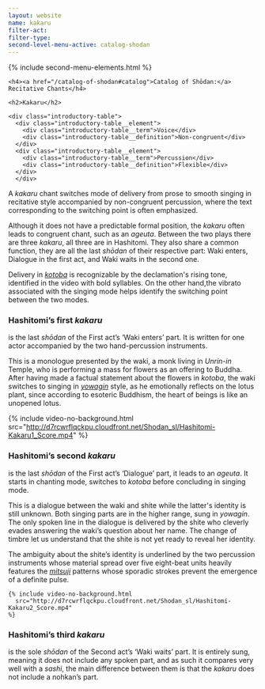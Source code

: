 ```yaml
---
layout: website
name: kakaru
filter-act:
filter-type:
second-level-menu-active: catalog-shodan
---
```


{% include second-menu-elements.html %}

<main class="page-content">
  <div class="text-container">

    <h4><a href="/catalog-of-shodan#catalog">Catalog of Shōdan:</a> Recitative Chants</h4>

    <h2>Kakaru</h2>

    <div class="introductory-table">
      <div class="introductory-table__element">
        <div class="introductory-table__term">Voice</div>
        <div class="introductory-table__definition">Non-congruent</div>
      </div>
      <div class="introductory-table__element">
        <div class="introductory-table__term">Percussion</div>
        <div class="introductory-table__definition">Flexible</div>
      </div>
      </div>

  <p>A <em>kakaru</em> chant switches mode of delivery from prose to smooth singing in recitative style accompanied by non-congruent percussion, where the text corresponding to the switching point is often emphasized.</p>

  <p>Although it does not have a predictable formal position, the <em>kakaru</em> often leads to congruent chant, such as an <em>ageuta</em>. Between the two plays there are three <em>kakaru</em>, all three are in Hashitomi. They also share a common function, they are all the last <em>shōdan</em> of their respective part: Waki enters, Dialogue in the first act, and Waki waits in the second one.</p>

  <p>Delivery in <a href="/music/voices#Spoken"><em>kotoba</em></a> is recognizable by the declamation's rising tone, identified in the video with bold syllables. On the other hand,the vibrato associated with the singing mode helps identify the switching point between the two modes.</p>

  <h3>Hashitomi’s first <em>kakaru</em></h3> <p>is the last <em>shōdan</em> of the First act’s ‘Waki enters’ part. It is written for one actor accompanied by the two hand-percussion instruments.</p>
  <p>This is a monologue presented by the waki, a monk living in <em>Unrin-in</em> Temple, who is performing a mass for flowers as an offering to Buddha. After having made a factual statement about the flowers in <em>kotoba</em>, the waki switches to singing in <a href="/music/voices#Yowagin"><em>yowagin</em></a> style, as he emotionally reflects on the lotus plant, since according to esoteric Buddhism, the heart of beings is like an unopened lotus.</p>

  {% include video-no-background.html
    src="http://d7rcwrflqckpu.cloudfront.net/Shodan_sl/Hashitomi-Kakaru1_Score.mp4"
  %}
  <h3>Hashitomi’s second <em>kakaru</em></h3><p> is the last <em>shōdan</em> of the First act’s ‘Dialogue’ part, it leads to an <em>ageuta</em>. It starts in chanting mode, switches to <em>kotoba</em> before concluding in singing mode.</p>
  <p>This is a dialogue between the waki and shite while the latter's identity is still unknown. Both singing parts are in the higher range, sung in <em>yowagin</em>.  The only spoken line in the dialogue is delivered by the shite who cleverly evades answering the waki’s question about her name. The change of timbre let us understand that the shite is not yet ready to reveal her identity.</p>
  <p>The ambiguity about the shite’s identity is underlined by the two percussion instruments whose material spread over five eight-beat units heavily features the <a href="/music/OtsuzumiKotsuzumi#Mitsuji"><em>mitsuji</em></a> patterns whose sporadic strokes prevent the emergence of a definite pulse.</p>



    {% include video-no-background.html
      src="http://d7rcwrflqckpu.cloudfront.net/Shodan_sl/Hashitomi-Kakaru2_Score.mp4"
    %}
<h3>Hashitomi’s third <em>kakaru</em></h3><p> is the sole <em>shōdan</em> of the Second act’s ‘Waki waits’ part. It is entirely sung, meaning it does not include any spoken part, and as such it compares very well with a <em>sashi</em>, the main difference between them is that the <em>kakaru</em> does not include a nohkan’s part.</p>
    </div>
</main>
